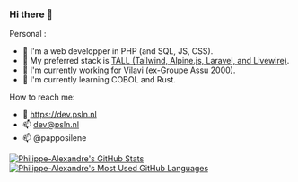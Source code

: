 ### Hi there 👋

<!--
**papposilene/papposilene** is a ✨ _special_ ✨ repository because its `README.md` (this file) appears on your GitHub profile.

Here are some ideas to get you started:

- 🔭 I’m currently working on ...
- 🌱 I’m currently learning ...
- 👯 I’m looking to collaborate on ...
- 🤔 I’m looking for help with ...
- 💬 Ask me about ...
- 📫 How to reach me: ...
- 😄 Pronouns: ...
- ⚡ Fun fact: ...
-->

Personal :
- 🚀 I'm a web developper in PHP (and SQL, JS, CSS).
- 🎨 My preferred stack is [TALL (Tailwind, Alpine.js, Laravel, and Livewire)](https://tallstack.dev/).
- 👔 I'm currently working for Vilavi (ex-Groupe Assu 2000).
- 🌱 I'm currently learning COBOL and Rust.

How to reach me:
- 🔗 https://dev.psln.nl
- 📫 dev@psln.nl
- 📫 @papposilene

<a href="https://github.com/anuraghazra/github-readme-stats">
  <img align="top" src="https://github-readme-stats.vercel.app/api?username=papposilene&show_icons=true&theme=dark" alt="Philippe-Alexandre's GitHub Stats" /></a>

<a href="https://github.com/anuraghazra/github-readme-stats">
  <img align="top" src="https://github-readme-stats.vercel.app/api/top-langs/?username=papposilene&show_icons=true&theme=dark&layout=compact&count_private=true&show_icons=true&card_width=270" alt="Philippe-Alexandre's Most Used GitHub Languages" /></a>
